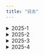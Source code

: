 ```yaml
---
title: "日志"
---
```


<details>
  <summary>2025-1</summary>
  <ul>
    <li>09： 复习高数大物，准备期末考；搞了这个日志，用见简单的话描述一下今天干了啥😋（现在还有点人机）</li>
    <li>10：看了点大物（真的只有一点，指相对论）；选了下课，下学期预计计网+计组+数据库+软工+概统，拉满了（电音）；vitepress稍微设置了一下，顺便看一手vue</li>
    <li>11：做了大物卷子，公式真**的多，有点难搞；得知还能转软工，直接果断润（不想挂计组捏）；把笔记迁移到vitepress了，希望过年前最好能正式发布网站😋</li>
    <li>12：划水复习；网站的about大致改了改，生成commit的插件貌似很好用，很不错</li>
    <li>13：高数一坨，服了；数据结构看了看，大物公式背了一下，题目明天上午接着刷。</li>
    <li>14：大物考完，感觉还可以，挺简单的。eslint和prettier配置了一下感觉比较鸡肋，暂时还用不到。数据结构继续做题。</li>
    <li>15：狗屎期末周终于结束，可以开始字节的项目了，先熟悉一下文档；寒假日常就以项目为主，在形成的工作流中尽量高效开发。算法还是每天两题捡起来，另加豆包的一题打卡。八股随缘整理，主刷博客的面筋</li>
    <li>16：爽玩，回高中看了老师，见了见高中同学</li>
    <li>17：回家，整理文件，markdown项目调研，主要看了编译器难点部分，其实就是在读取字符流时利用分词规则切换FSM状态，生成token，进一步形成AST树，再交给编辑器进行显示</li>
    <li>18：参考开源代码进行框架搭建。具体难点是fsm+ast进行翻译，还有一点是要发布为npm包。未央那边要做一些CI/CD的工作，初步写玩解析器的设计文档以后可以学习一下。</li>
    <li>19：爽吃炉鱼，小小体验了一下华子和小米机子，感觉区别还是蛮明显的，轻薄牺牲的性能比较明显；大概看了一下npm发包；给mundu搞了下CI，build略微麻烦，难受</li>
    <li>20：来翠新店一般般，下次探老店；解析器根据文档编了下架构，后面几天要正式开工了；mundu那边说是改活了，CI年后可以继续做，先搞下FAQ那边的；今天摸一点😋，整整博客，看看网课，找找豪侃电影</li>
    <li>21：水逆的一天，靠刷lc混日子</li>
    <li>22：高产一点，ci一下博客，学习一下工程化相关，打包工具好好了解一下；mundo晚上看眼怎么弄。</li>
    <li>23：爽看🏀，好吧一般般，没那么爽；解析器框架搭了一下，成功初始化是个好事。</li>
    <li>24：奶奶家过小年；刷了一半红宝书补了一点proxy基础，让gpt出题巩固了一下，是个好学习方式。</li>
    <li>25：mundo摸鱼，先鸽一段时间，解析器搞完再说吧。接个接口。</li>
    <li>26：提前过年力（所以lc一天没刷）。红宝书的内容过了一遍，基础懂了个大概，api部分主要是有蛮多接口，用到再说；八股终于高效起来了，最重要的还是自己给自己讲一遍（CORS和JSON序列化拿下</li>
    <li>27：又一个好消息，imd终于不卡了，先把开源的搬过来，把丐版搞明白先，再把接口对上就差不多了，令人激动。这就是“得意忘形（不纠细节而看框架）”的感觉吗，有点爽</li>
    <li>28: dirty work，需要的源码都搬过来，部分转为ts；动规入门，爬楼梯和打家劫舍解决。btw除夕快乐~</li>
    <li>29: 入手mbp, 5.7k电池100+循环，期待发货。</li>
    <li>30: 看电影+玩ing</li>
    <li>31: mac真给我爽完了，丝滑触控板，高清小屏幕，就是还得适应两天</li>
  </ul>
</details>

<details>
  <summary>2025-2</summary>
  <ul>
    <li>01：适应mac中；imd基本上只剩dirty work，调试一下让他们去debug。</li>
    <li>02：重构imd解析器，状态机，token，规则链可以顺利连接</li>
    <li>03：梳理具体规则，尝试简化，尝试jest但失败</li>
    <li>04：集中处理导入模块的后缀问题，非常抽象，转为esm后模块导入必须要携带.js</li>
    <li>05：手动添加后缀，debug一下基础规则</li>
    <li>06：搓麻将，摆</li>
    <li>07：躺平，摆</li>
    <li>08：手写promise</li>
    <li>09：手写防抖节流</li>
    <li>10：忘了干啥，摆😋</li>
    <li>11：爽玩剧本杀</li>
    <li>12：爽打球</li>
    <li>13：mundo的pr提了，终于搞定，搓点react</li>
    <li>14：情人节，玩wz，看了点状态管理，主要是state的逻辑</li>
    <li>15：剧本杀</li>
    <li>16：推一推imd，实现了块级规则的正常递增</li>
    <li>17：实现行内规则的递增</li>
    <li>18：所有基础功能都基本实现，接下来就是发包，优化性能，整理项目。打算等这个项目结项以后正式开始投简历了</li>
    <li>19：回学校力，二刷力扣（数组），练上肢</li>
    <li>20：二刷力扣（数组+字符串），练下肢</li>
    <li>21：李元芳大红，农可以停一下了🫷，还是刷力扣（字符串），然后开始对解析器实行性能优化</li>
    <li>22：开学前最后一次大玩，得收拾收拾准三月开投力</li>
    <li>23：写简历发现性能优化方面做的太少了，之后主要在这上面花点注意力，不然简历没东西</li>
    <li>24：模拟面试，背背八股</li>
    <li>25：看黄老板演唱会👍</li>
    <li>26：💦</li>
    <li>27：熟悉编辑器</li>
    <li>28：着手增量解析和显示反馈时间，解析器解析文本基本在10ms内</li>
  </ul>
</details>

<details>
  <summary>2025-3</summary>
  <ul>
    <li>01：利用一个外部库实现更新内容的捕获，为增量解析做准备</li>
    <li>02：tmd，增量解析功能还是不太行，🐦了吧；跟几个学长学姐取了点经，目前准备敲源码学习了，重要的是思想思想。markdown项目今天搞下文档收个尾，后面要重拾力扣八股了，开始面向岗位学习，密码的我必拿下！！！！</li>
    <li>03：react源码第一天，浅看了下element元素里fiber树的构造，随缘做二叉树，md文档收尾了一下</li>
    <li>13：上周看完源码解析了，这周接触next特性，做下demo，熟悉下后端；mound客服聊天实现聊天记录保存，优化websocket连接逻辑；力扣动规继续刷，二维的做了点。简历可以随缘投投，面试下增加点经验，没必要焦虑，还没到非实习不可的地步。开源还没开始，学完next可以接触下。前端还是太杂了，搞好三件套还有框架，搞好框架还有构建工具，搞好构建工具还有后端，学无止境。next：实现发票增删改查，分页；实现部分预渲染框架；实现数据流式传输</li>
    <li>14：增加登录功能，优化错误处理。库库打球🏀</li>
    <li>15：app router完成，添加页面元数据利于seo，增加网页可访问性，具体来说是服务端表单验证提示</li>
    <li>16：过生日🎂快乐一天。晚上刷了点回溯，关键在于设计一个递归的（暗含了撤回的思想，因为会形成决策树），可以试探全部可能性的算法。下周重点复盘项目和力扣，准备藤子面试。明天就先复盘nextjs的，先搓完吧。</li>
    <li>17：盘了一遍nextjs，多做了点回溯💦,思考算法的时候可以借助决策树</li>
    <li>18：网易云约面。</li>
    <li>19：海康约面。两天面试下来都是一个共性：深挖还是太弱。继续沉淀吧💦。</li>
    <li>20：上手了下rust，感觉难度不小，短时间掌握可能有点难，先放着；vite感觉还有很多可挖掘的</li>
    <li>28：玩了有几天，简单总结下：rust for fronted可以作为爱好看看；ai编程更加有意思；要争取实习就搞基础和框架原理。平时Code时间还是有点少了。</li>
    <li>29：草，好想做个播客，是个很不错的打破信息壁垒的东西；勉强算写了点代码，搞了个react的resume，v0确实不错；说来也巧，前几天看trending，今天就找到了个star最多的project网站，很棒，既可以拿来玩ai也可以深化react。</li>
    <li>30：看了v8，感觉核心也就那么条链子，没啥东西。晚上正经学下vue，看看个人主页的源码。要开始学习模式了，明后天速成一下vue，下周直接node后端，主要看交互逻辑，和一些优化思路</li>
    <li>31：今天没老实看vue，看vite源码后上手了下rollup，对bundle是啥有个了解了。这么一看vite其实本身其实只是包了一层壳而已，核心功能还是依赖rollup和esbuild了。哦对了有个面试，第一次有二面，不知道明天会如何，牛客说是会强制加班，溜了</li>
  </ul>
</details>

<details>
  <summary>2025-4</summary>
  <ul>
    <li>01：接受了新中大的offer，先实习试试，有住宿还是不错的</li>
    <li>02：力扣练手，播客里说基础打好的意思是常用的接口得会用，语法还是得会，做项目的时候动动脑子别只用ai；晚上测试了下后台几项功能，基本上没啥大问题。想着要不要优化一下俩聊天界面，但是懒得改了。</li>
    <li>03：先从翻译文档开始参加吧！已经给node发了申请，就看有没有回应了</li>
    <li>04：看了湖勇大战，77拉垮😅这波杰也太rt了上半场就给打花了。老汉curry都是稳定发挥，吉八也蛮猛的，为了排位也是拼了。这几天看了很多推上的东西，感觉有点浮躁了，又有点焦虑就业的事，不过焦虑没什么用，认识到自己已经有不错的实力才是最重要的。现在重新分析一下我现有的一些点：react本身比较熟，打包和构建工具比较熟（但是不够熟），网络协议比较薄弱（计网弱鸡），跟后端调api其实是比较多的，但是优化设计上其实完全不知道，自己也没做过node；移动端没有实践经验。综合下来发现自己的技术还是很不全面的，（但是企业也确实不指望我有多全面，而是偏向看我的潜力），开源的话还是主线，不要被其他东西影响太多了，我就是要把vite/rollup/esbuild/rolldown底层搞清楚了，还有一个就是看了下koa框架，发现js写后端的模式也很简单，还是利用异步</li>
    <li>05：差不多嗦了一遍rollup的源码相关博客，发现一个很有意思的东西：state，ast基本上存在于所有的有关代码解析的过程，似乎编译就离不开这俩基础概念。</li>
    <li>06：</li>
    <li>07：</li>
    <li>08：</li>
    <li>09：</li>
    <li>10：</li>
    <li>11：</li>
    <li>12：</li>
    <li>13：</li>
    <li>14：</li>
    <li>15：</li>
    <li>16：</li>
    <li>17：</li>
    <li>18：</li>
    <li>19：</li>
    <li>20：</li>
    <li>21：</li>
    <li>22：</li>
    <li>23：</li>
    <li>24：</li>
    <li>25：</li>
    <li>26：</li>
    <li>27：</li>
    <li>28：</li>
    <li>29：</li>
    <li>30：</li>
  </ul>
</details>
